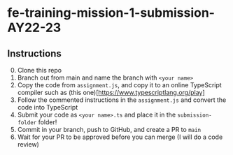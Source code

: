 # fe-training-mission-1-submission-AY22-23

## Instructions

0. Clone this repo
1. Branch out from main and name the branch with `<your name>`
2. Copy the code from `assignment.js`, and copy it to an online TypeScript compiler such as (this one)[https://www.typescriptlang.org/play]
3. Follow the commented instructions in the `assignment.js` and convert the code into TypeScript
4. Submit your code as `<your name>.ts` and place it in the `submission-folder` folder!
5. Commit in your branch, push to GitHub, and create a PR to `main`
6. Wait for your PR to be approved before you can merge (I will do a code review)
